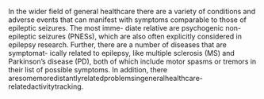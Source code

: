 In the wider field of general healthcare there are a variety of conditions and adverse events
that can manifest with symptoms comparable to those of epileptic seizures. The most imme-
diate relative are psychogenic non-epileptic seizures (PNESs), which are also often explicitly
considered in epilepsy research. Further, there are a number of diseases that are symptomat-
ically related to epilepsy, like multiple sclerosis (MS) and Parkinson’s disease (PD), both of
which include motor spasms or tremors in their list of possible symptoms. In addition, there
aresomemoredistantlyrelatedproblemsingeneralhealthcare-relatedactivitytracking.
